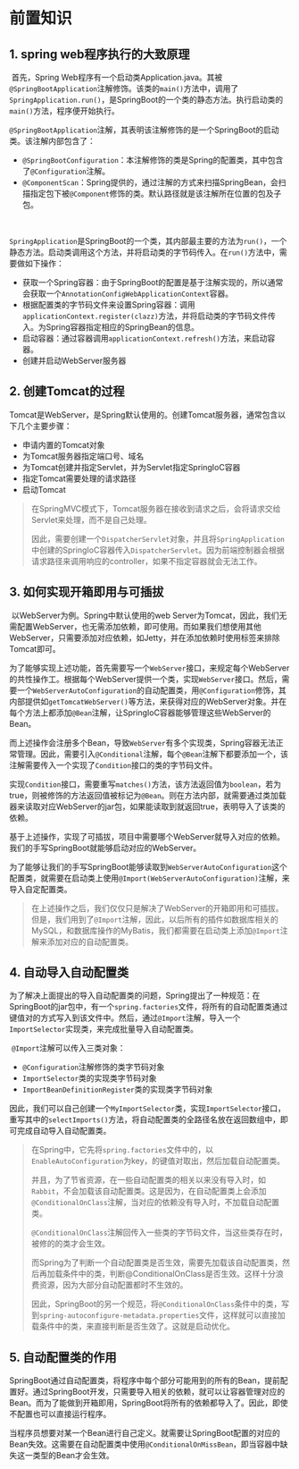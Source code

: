 # 前置知识

## 1. spring web程序执行的大致原理

​	首先，Spring Web程序有一个启动类Application.java。其被`@SpringBootApplication`注解修饰。该类的`main()`方法中，调用了`SpringApplication.run()`，是SpringBoot的一个类的静态方法。执行启动类的`main()`方法，程序便开始执行。

​	`@SpringBootApplication`注解，其表明该注解修饰的是一个SpringBoot的启动类。该注解内部包含了：

- `@SpringBootConfiguration`：本注解修饰的类是Spring的配置类，其中包含了`@Configuration`注解。
- `@ComponentScan`：Spring提供的，通过注解的方式来扫描SpringBean，会扫描指定包下被`@Component`修饰的类。默认路径就是该注解所在位置的包及子包。

​	

​	`SpringApplication`是SpringBoot的一个类，其内部最主要的方法为`run()`，一个静态方法。启动类调用这个方法，并将启动类的字节码传入。在`run()`方法中，需要做如下操作：

- 获取一个Spring容器：由于SpringBoot的配置是基于注解实现的，所以通常会获取一个`AnnotationConfigWebApplicationContext`容器。
- 根据配置类的字节码文件来设置Spring容器：调用`applicationContext.register(clazz)`方法，并将启动类的字节码文件传入。为Spring容器指定相应的SpringBean的信息。
- 启动容器：通过容器调用`applicationContext.refresh()`方法，来启动容器。
- 创建并启动WebServer服务器



## 2. 创建Tomcat的过程

​	Tomcat是WebServer，是Spring默认使用的。创建Tomcat服务器，通常包含以下几个主要步骤：

- 申请内置的Tomcat对象
- 为Tomcat服务器指定端口号、域名
- 为Tomcat创建并指定Servlet，并为Servlet指定SpringIoC容器 
- 指定Tomcat需要处理的请求路径
- 启动Tomcat

> 在SpringMVC模式下，Tomcat服务器在接收到请求之后，会将请求交给Servlet来处理，而不是自己处理。
>
> 因此，需要创建一个`DispatcherServlet`对象，并且将`SpringApplication`中创建的SpringIoC容器传入`DispatcherServlet`。因为前端控制器会根据请求路径来调用响应的controller，如果不指定容器就会无法工作。



## 3. 如何实现开箱即用与可插拔

​	以WebServer为例。Spring中默认使用的web Server为Tomcat，因此，我们无需配置WebServer，也无需添加依赖，即可使用。而如果我们想使用其他WebServer，只需要添加对应依赖，如Jetty，并在添加依赖时使用<exclusion>标签来排除Tomcat即可。

​	为了能够实现上述功能，首先需要写一个`WebServer`接口，来规定每个WebServer的共性操作工。根据每个WebServer提供一个类，实现`WebServer`接口。然后，需要一个`WebServerAutoConfiguration`的自动配置类，用`@Configuration`修饰，其内部提供如`getTomcatWebServer()`等方法，来获得对应的WebServer对象。并在每个方法上都添加`@Bean`注解，让SpringIoC容器能够管理这些WebServer的Bean。

​	而上述操作会注册多个Bean，导致`WebServer`有多个实现类，Spring容器无法正常管理。因此，需要引入`@Conditional`注解，每个`@Bean`注解下都要添加一个，该注解需要传入一个实现了`Condition`接口的类的字节码文件。

​	实现`Condition`接口，需要重写`matches()`方法，该方法返回值为`boolean`，若为true，则被修饰的方法返回值被标记为`@Bean`。则在方法内部，就需要通过类加载器来读取对应WebServer的jar包，如果能读取到就返回true，表明导入了该类的依赖。

​	基于上述操作，实现了可插拔，项目中需要哪个WebServer就导入对应的依赖。我们的手写SpringBoot就能够启动对应的WebServer。

​	为了能够让我们的手写SpringBoot能够读取到`WebServerAutoConfiguration`这个配置类，就需要在启动类上使用`@Import(WebServerAutoConfiguration)`注解，来导入自定配置类。

> ​	在上述操作之后，我们仅仅只是解决了WebServer的开箱即用和可插拔。但是，我们用到了`@Import`注解，因此，以后所有的插件如数据库相关的MySQL，和数据库操作的MyBatis，我们都需要在启动类上添加`@Import`注解来添加对应的自动配置类。



## 4. 自动导入自动配置类

​	为了解决上面提出的导入自动配置类的问题，Spring提出了一种规范：在SpringBoot的jar包中，有一个`spring.factories`文件，将所有的自动配置类通过键值对的方式写入到该文件中。然后，通过`@Import`注解，导入一个`ImportSelector`实现类，来完成批量导入自动配置类。

​	`@Import`注解可以传入三类对象：

- `@Configuration`注解修饰的类字节码对象
- `ImportSelector`类的实现类字节码对象
- `ImportBeanDefinitionRegister`类的实现类字节码对象

​	因此，我们可以自己创建一个`MyImportSelector`类，实现`ImportSelector`接口，重写其中的`selectImports()`方法，将自动配置类的全路径名放在返回数组中，即可完成自动导入自动配置类。

> ​	在Spring中，它先将`spring.factories`文件中的，以`EnableAutoConfiguration`为key，的键值对取出，然后加载自动配置类。
>
> ​	并且，为了节省资源，在一些自动配置类的相关以来没有导入时，如`Rabbit`，不会加载该自动配置类。这是因为，在自动配置类上会添加`@ConditionalOnClass`注解，当对应的依赖没有导入时，不加载自动配置类。
>
> ​	`@ConditionalOnClass`注解回传入一些类的字节码文件，当这些类存在时，被修的的类才会生效。
>
> ​	而Spring为了判断一个自动配置类是否生效，需要先加载该自动配置类，然后再加载条件中的类，判断@ConditionalOnClass是否生效。这样十分浪费资源，因为大部分自动配置都时不生效的。
>
> ​	因此，SpringBoot的另一个规范，将`@ConditionalOnClass`条件中的类，写到`spring-autoconfigure-metadata.properties`文件，这样就可以直接加载条件中的类，来直接判断是否生效了。这就是启动优化。



## 5. 自动配置类的作用

​	SpringBoot通过自动配置类，将程序中每个部分可能用到的所有的Bean，提前配置好。通过SpringBoot开发，只需要导入相关的依赖，就可以让容器管理对应的Bean。而为了能做到开箱即用，SpringBoot将所有的依赖都导入了。因此，即使不配置也可以直接运行程序。

​	当程序员想要对某一个Bean进行自己定义。就需要让SpringBoot配置的对应的Bean失效。这需要在自动配置类中使用`@ConditionalOnMissBean`，即当容器中缺失这一类型的Bean才会生效。
